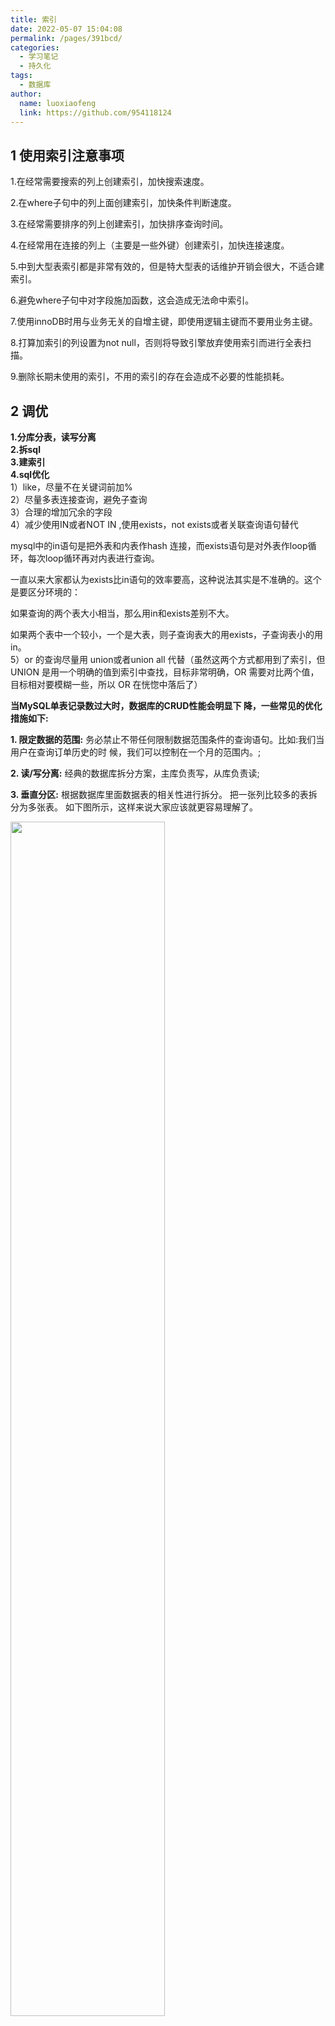 ```yaml
---
title: 索引
date: 2022-05-07 15:04:08
permalink: /pages/391bcd/
categories:
  - 学习笔记
  - 持久化
tags:
  - 数据库
author: 
  name: luoxiaofeng
  link: https://github.com/954118124
---
```


## 1 使用索引注意事项

1.在经常需要搜索的列上创建索引，加快搜索速度。

2.在where子句中的列上面创建索引，加快条件判断速度。

3.在经常需要排序的列上创建索引，加快排序查询时间。

4.在经常用在连接的列上（主要是一些外键）创建索引，加快连接速度。

5.中到大型表索引都是非常有效的，但是特大型表的话维护开销会很大，不适合建索引。

6.避免where子句中对字段施加函数，这会造成无法命中索引。

7.使用innoDB时用与业务无关的自增主键，即使用逻辑主键而不要用业务主键。

8.打算加索引的列设置为not null，否则将导致引擎放弃使用索引而进行全表扫描。

9.删除长期未使用的索引，不用的索引的存在会造成不必要的性能损耗。

## 2 调优

**1.分库分表，读写分离  
2.拆sql  
3.建索引  
4.sql优化**  
1）like，尽量不在关键词前加%  
2）尽量多表连接查询，避免子查询  
3）合理的增加冗余的字段  
4）减少使用IN或者NOT IN ,使用exists，not exists或者关联查询语句替代

mysql中的in语句是把外表和内表作hash 连接，而exists语句是对外表作loop循环，每次loop循环再对内表进行查询。

一直以来大家都认为exists比in语句的效率要高，这种说法其实是不准确的。这个是要区分环境的：

如果查询的两个表大小相当，那么用in和exists差别不大。

如果两个表中一个较小，一个是大表，则子查询表大的用exists，子查询表小的用in。  
5）or 的查询尽量用 union或者union all 代替（虽然这两个方式都用到了索引，但 UNION 是用一个明确的值到索引中查找，目标非常明确，OR 需要对比两个值，目标相对要模糊一些，所以 OR 在恍惚中落后了）

**当MySQL单表记录数过大时，数据库的CRUD性能会明显下 降，一些常见的优化措施如下:**

**1. 限定数据的范围:** 务必禁止不带任何限制数据范围条件的查询语句。比如:我们当用户在查询订单历史的时 候，我们可以控制在一个月的范围内。;

**2. 读/写分离:** 经典的数据库拆分方案，主库负责写，从库负责读;

**3. 垂直分区:** 根据数据库里面数据表的相关性进行拆分。 把一张列比较多的表拆分为多张表。 如下图所示，这样来说大家应该就更容易理解了。

<img src="http://media.luoxiaofeng.cn/blog/img/ae0777cc89c548370b9ea85d6450481a.png" class="imgcss" width="70%">

**4. 水平分区:** 水平拆分是指数据表行的拆分，表的行数超过200万行时，就会变慢，这时可以把一张的表的数据拆成多张表来存放。

<img src="http://media.luoxiaofeng.cn/blog/img/9ea9f3663fefd9c82a3c18951d11018f.png" class="imgcss" width="70%">

## 3 InnoDB和MyISam

### 3.1 InnoDB和MyISam的数据结构？

InnoDB和MyIsam是B+树索引

要加快索引 的查找速度则需要降低树的高度，要降低树的高度可通过增加树节点中数据的个数（度）实现。因为节点的数据是从磁盘加载的，磁盘加载数据的速度相对内存来说是很慢的，所以节点中数据不是越多越好，因为太多的话可能要多次 IO才能加载完，这样效率就会变低，所以B+树节点存储的数据大小尽量保证与一次IO读取数据大小一致，由于一次IO读取的数据较大（16K?）,所以树的高度不高，即查找的次数很少就能找到目标数据。  
1）MyISam非聚集索引 B+树结构 数据与索引分开存储，指向数据的地址存储在节点中  
2）InnoDB聚集索引 B+树结构 数据与索引存储在一起，数据存储在叶子节点

### 3.2 mysql推荐用自增主键原因？

1）占用空间小，一次IO加载的数据多。  
2）数字比较比字符串比较消耗小。  
3）新增数据时自增主键都是顺序插入到B+树结构，而uuid之类的字符串主键计算后可能是插入到B+树中间的节点，这样会导致更多的计算消耗。

### 3.3 什么是覆盖索引？

如果一个索引包含（或者说覆盖）所有需要查询的字段的值，我们就称之为“覆盖索引”。InnoDB引擎中，如果不是主键索引，叶子节点存储的是主键+列值，最终还是要“回表”，也就是通过主键再查找一次。这样比较慢。覆盖索引就是要查询出的列和索引是对应的，不做回表操作。

例子：

ALTER TABLE \`test_table\` ADD INDEX \`idx_col1_col2_col3\`(\`col1\`，\`col2\`，\`col3\`)

分析查询：

EXPLAIN SELECT SQL_NO_CACHE col2, col3 FROM test_table WHERE col1 = xxx ORDER BY col2;

结果：建立联合索引后，type 为 ref，使用了 idx_col1_col2_col3 索引，Extra 为 Using index，说明使用了覆盖索引。

### 3.4 怎么添加索引？

**1.添加PRIMARY KEY(主键索引)**

ALTER TABLE \`table_name\` ADD PRIMARY KEY ( \`column\` )

**2.添加UNIQUE(唯一索引)**

ALTER TABLE \`table_name\` ADD UNIQUE ( \`column\` )

**3.添加INDEX(普通索引)**

ALTER TABLE \`table_name\` ADD INDEX index_name ( \`column\` )

**4.添加多列索引**

ALTER TABLE \`table_name\` ADD INDEX index_name ( \`column1\`, \`column2\`, \`column3\` )